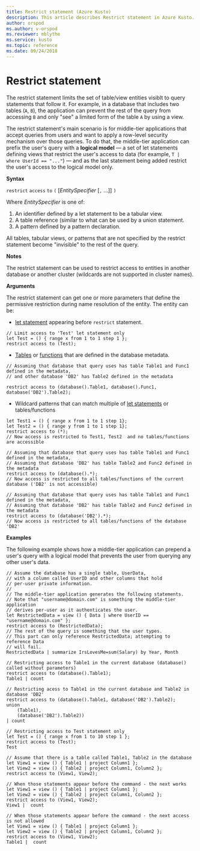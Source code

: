 ```yaml
---
title: Restrict statement (Azure Kusto)
description: This article describes Restrict statement in Azure Kusto.
author: orspod
ms.author: v-orspod
ms.reviewer: mblythe
ms.service: kusto
ms.topic: reference
ms.date: 09/24/2018
---
```

# Restrict statement

The restrict statement limits the set of table/view entities visiblt to
query statements that follow it. For example, in a database that
includes two tables (`A`, `B`), the application can prevent the rest
of the query from accessing `B` and only "see" a limited form of the
table `A` by using a view.

The restrict statement's main scenario is for
middle-tier applications that accept queries from users and want to
apply a row-level security mechanism over those queries. To do that,
the middle-tier application can prefix the user's query with a **logical model**
&mdash; a set of let statements defining views that restrict the user's access
to data (for example, `T | where UserId == "..."`) &mdash; and as the last statement
being added restrict the user's access to the logical model only.

**Syntax**

`restrict` `access` `to` `(` [*EntitySpecifier* [`,` ...]] `)`

Where *EntitySpecifier* is one of:
1. An identifier defined by a let statement to be a tabular view.
2. A table reference (similar to what can be used by a union statement.
3. A pattern defined by a pattern declaration.

All tables, tabular views, or patterns that are not specified by the restrict
statement become "invisible" to the rest of the query. 

**Notes**

The restrict statement can be used to restrict access to entities in another database
or another cluster (wildcards are not supported in cluster names).

**Arguments**

The restrict statement can get one or more parameters that define the permissive restriction during name resolution of the entity. 
The entity can be:
- [let statement](./letstatement.md) appearing before `restrict` statement. 

```kusto
// Limit access to 'Test' let statement only
let Test = () { range x from 1 to 1 step 1 }; 
restrict access to (Test);
```

- [Tables](https://kusdoc2.azurewebsites.net/docs/controlCommands/tables.html) or [functions](https://kusdoc2.azurewebsites.net/docs/controlCommands/functions.html) that are defined in the database metadata.

```kusto
// Assuming that database that query uses has table Table1 and Func1 defined in the metadata, 
// and other database 'DB2' has Table2 defined in the metadata
 
restrict access to (database().Table1, database().Func1, database('DB2').Table2);
```

- Wildcard patterns that can match multiple of [let statements](./letstatement.md) or tables/functions  

```kusto
let Test1 = () { range x from 1 to 1 step 1};
let Test2 = () { range y from 1 to 1 step 1}; 
restrict access to (*);
// Now access is restricted to Test1, Test2  and no tables/functions are accessible

// Assuming that database that query uses has table Table1 and Func1 defined in the metadata, 
// Assuming that database 'DB2' has table Table2 and Func2 defined in the metadata
restrict access to (database().*);
// Now access is restricted to all tables/functions of the current database ('DB2' is not accessible)

// Assuming that database that query uses has table Table1 and Func1 defined in the metadata, 
// Assuming that database 'DB2' has table Table2 and Func2 defined in the metadata
restrict access to (database('DB2').*);
// Now access is restricted to all tables/functions of the database 'DB2'
```


**Examples**

The following example shows how a middle-tier application can prepend a user's query
with a logical model that prevents the user from querying any other user's data.

```kusto
// Assume the database has a single table, UserData,
// with a column called UserID and other columns that hold
// per-user private information.
//
// The middle-tier application generates the following statements.
// Note that "username@domain.com" is something the middle-tier application
// derives per-user as it authenticates the user.
let RestrictedData = view () { Data | where UserID == "username@domain.com" };
restrict access to (RestrictedData);
// The rest of the query is something that the user types.
// This part can only reference RestrictedData; attempting to reference Data
// will fail.
RestrictedData | summarize IrsLovesMe=sum(Salary) by Year, Month
```

```kusto
// Restricting access to Table1 in the current database (database() called without parameters)
restrict access to (database().Table1);
Table1 | count

// Restricting acess to Table1 in the current database and Table2 in database 'DB2'
restrict access to (database().Table1, database('DB2').Table2);
union 
    (Table1),
    (database('DB2').Table2))
| count

// Restricting access to Test statement only
let Test = () { range x from 1 to 10 step 1 };
restrict access to (Test);
Test
 
// Assume that there is a table called Table1, Table2 in the database
let View1 = view () { Table1 | project Column1 };
let View2 = view () { Table2 | project Column1, Column2 };
restrict access to (View1, View2);
 
// When those statements appear before the command - the next works
let View1 = view () { Table1 | project Column1 };
let View2 = view () { Table2 | project Column1, Column2 };
restrict access to (View1, View2);
View1 |  count
 
// When those statements appear before the command - the next access is not allowed
let View1 = view () { Table1 | project Column1 };
let View2 = view () { Table2 | project Column1, Column2 };
restrict access to (View1, View2);
Table1 |  count
```